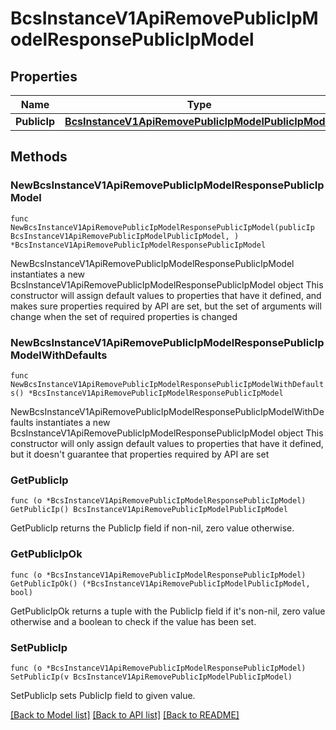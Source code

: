 # BcsInstanceV1ApiRemovePublicIpModelResponsePublicIpModel

## Properties

Name | Type | Description | Notes
------------ | ------------- | ------------- | -------------
**PublicIp** | [**BcsInstanceV1ApiRemovePublicIpModelPublicIpModel**](BcsInstanceV1ApiRemovePublicIpModelPublicIpModel.md) |  | 

## Methods

### NewBcsInstanceV1ApiRemovePublicIpModelResponsePublicIpModel

`func NewBcsInstanceV1ApiRemovePublicIpModelResponsePublicIpModel(publicIp BcsInstanceV1ApiRemovePublicIpModelPublicIpModel, ) *BcsInstanceV1ApiRemovePublicIpModelResponsePublicIpModel`

NewBcsInstanceV1ApiRemovePublicIpModelResponsePublicIpModel instantiates a new BcsInstanceV1ApiRemovePublicIpModelResponsePublicIpModel object
This constructor will assign default values to properties that have it defined,
and makes sure properties required by API are set, but the set of arguments
will change when the set of required properties is changed

### NewBcsInstanceV1ApiRemovePublicIpModelResponsePublicIpModelWithDefaults

`func NewBcsInstanceV1ApiRemovePublicIpModelResponsePublicIpModelWithDefaults() *BcsInstanceV1ApiRemovePublicIpModelResponsePublicIpModel`

NewBcsInstanceV1ApiRemovePublicIpModelResponsePublicIpModelWithDefaults instantiates a new BcsInstanceV1ApiRemovePublicIpModelResponsePublicIpModel object
This constructor will only assign default values to properties that have it defined,
but it doesn't guarantee that properties required by API are set

### GetPublicIp

`func (o *BcsInstanceV1ApiRemovePublicIpModelResponsePublicIpModel) GetPublicIp() BcsInstanceV1ApiRemovePublicIpModelPublicIpModel`

GetPublicIp returns the PublicIp field if non-nil, zero value otherwise.

### GetPublicIpOk

`func (o *BcsInstanceV1ApiRemovePublicIpModelResponsePublicIpModel) GetPublicIpOk() (*BcsInstanceV1ApiRemovePublicIpModelPublicIpModel, bool)`

GetPublicIpOk returns a tuple with the PublicIp field if it's non-nil, zero value otherwise
and a boolean to check if the value has been set.

### SetPublicIp

`func (o *BcsInstanceV1ApiRemovePublicIpModelResponsePublicIpModel) SetPublicIp(v BcsInstanceV1ApiRemovePublicIpModelPublicIpModel)`

SetPublicIp sets PublicIp field to given value.



[[Back to Model list]](../README.md#documentation-for-models) [[Back to API list]](../README.md#documentation-for-api-endpoints) [[Back to README]](../README.md)


